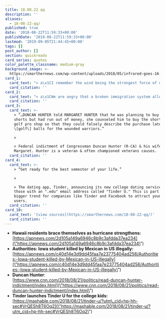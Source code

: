 ```yaml
---
title: 18.08.22 qq
description: ''
aliases:
  - 18-08-22-qq/
published: true
date: '2018-08-22T11:59:33+00:00'
publishDate: '2018-08-22T11:59:33+00:00'
lastmod: '2019-09-05T21:44:45+00:00'
tags: []
post_author: []
section: quickreads
card_series: quotes
color_palette_classname: medium-gray
background_image: >-
  https://smarthernews.com/wp-content/uploads/2018/05/infrared-goes-16-harvey.png
card_1:
  card_text: "> a\x1CI remember the wind being the strongest force of nature I’ve ever witnessed and probably the scariest sounds I’ve ever heard in my life.”\n> \n> Kauai resident Mike Miranda, recalling the last devastating hurricane to hit the islands in 1992, as Hurricane Lane approaches. The path of Lane, a Category 5 hurricane, remains uncertain but has the Hawaiian islands in its path for now."
  card_citation: ''
card_2:
  card_text: "> a\x1CWe are angry that a broken immigration system allowed a predator like this to live in our community, and we will do all we can to bring justice to Molliea\x19s killer.”\n> \n> Iowa Governor Kim Reynolds (R), as authorities reveal missing Univ. of Iowa student Mollie Tibbetts (20) was found dead. An illegal immigrant from Mexico confessed to her kidnapping & murder."
  card_citation: ''
card_3:
  card_text: >-
    > “…DUNCAN HUNTER told MARGARET HUNTER that he was planning to buy Hawaii
    shorts but had run out of money, she counseled him to buy the shorts at a
    golf pro shop so that they could falsely describe the purchase later as some
    \[golf\] balls for the wounded warriors.”

    > 

    > Federal indictment of Congressman Duncan Hunter (R-CA) & his wife,
    Margaret. Hunter is a veteran & often championed veterans causes.
  card_citation: ''
card_4:
  card_text: >-
    > “Get ready for the best semester of your life.”

    > 

    > The dating app, Tinder, announcing its new college dating service for
    those with an ".edu" email address called "Tinder U." This is part of a
    bigger trend for companies like Tinder and Facebook to attract younger
    users.
  card_citation: ''
card_10:
  card_text: '[view sources](https://smarthernews.com/18-08-22-qq/)'
  card_citation: ''
---
```

*   **Hawaii residents brace themselves as hurricane strengthens:** [https://apnews.com/2d105a149a6946c8b9c3afdda37ea234](\"https://apnews.com/2d105a149a6946c8b9c3afdda37ea234\")
*   **Authorities: Iowa student killed by Mexican in US illegally:**  
    [https://apnews.com/c40d14e3d9dd45faa7e23775404ad256/Authorities:-Iowa-student-killed-by-Mexican-in-US-illegally](\"https://apnews.com/c40d14e3d9dd45faa7e23775404ad256/Authorities:-Iowa-student-killed-by-Mexican-in-US-illegally\")
*   **Duncan Hunter**:  
    [https://www.cnn.com/2018/08/21/politics/read-duncan-hunter-indictment/index.html](\"https://www.cnn.com/2018/08/21/politics/read-duncan-hunter-indictment/index.html\")
*   **Tinder launches Tinder U for the college kids:**  
    [https://mashable.com/2018/08/21/tinder-u/?utm\_cid=hp-hh-sec#VrQESh8T6Oq2](\"https://mashable.com/2018/08/21/tinder-u/?utm_cid=hp-hh-sec#VrQESh8T6Oq2\")